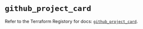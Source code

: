 # `github_project_card`

Refer to the Terraform Registory for docs: [`github_project_card`](https://registry.terraform.io/providers/integrations/github/5.39.0/docs/resources/project_card).
